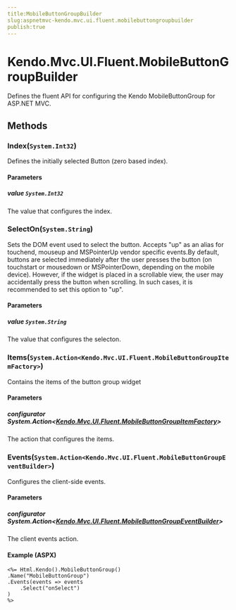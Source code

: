 ```yaml
---
title:MobileButtonGroupBuilder
slug:aspnetmvc-kendo.mvc.ui.fluent.mobilebuttongroupbuilder
publish:true
---
```


# Kendo.Mvc.UI.Fluent.MobileButtonGroupBuilder
Defines the fluent API for configuring the Kendo MobileButtonGroup for ASP.NET MVC.



## Methods

### Index(`System.Int32`)
Defines the initially selected Button (zero based index).


#### Parameters

##### value `System.Int32`
The value that configures the index.





### SelectOn(`System.String`)
Sets the DOM event used to select the button. Accepts "up" as an alias for touchend, mouseup and MSPointerUp vendor specific events.By default, buttons are selected immediately after the user presses the button (on touchstart or mousedown or MSPointerDown, depending on the mobile device).
            However, if the widget is placed in a scrollable view, the user may accidentally press the button when scrolling. In such cases, it is recommended to set this option to "up".


#### Parameters

##### value `System.String`
The value that configures the selecton.





### Items(`System.Action<Kendo.Mvc.UI.Fluent.MobileButtonGroupItemFactory>`)
Contains the items of the button group widget


#### Parameters

##### configurator System.Action<[Kendo.Mvc.UI.Fluent.MobileButtonGroupItemFactory](/kendo-ui/api/wrappers/aspnet-mvc/Kendo.Mvc.UI.Fluent/MobileButtonGroupItemFactory)>
The action that configures the items.





### Events(`System.Action<Kendo.Mvc.UI.Fluent.MobileButtonGroupEventBuilder>`)
Configures the client-side events.


#### Parameters

##### configurator System.Action<[Kendo.Mvc.UI.Fluent.MobileButtonGroupEventBuilder](/kendo-ui/api/wrappers/aspnet-mvc/Kendo.Mvc.UI.Fluent/MobileButtonGroupEventBuilder)>
The client events action.




#### Example (ASPX)
    <%= Html.Kendo().MobileButtonGroup()
    .Name("MobileButtonGroup")
    .Events(events => events
        .Select("onSelect")
    )
    %>



